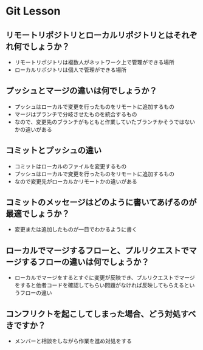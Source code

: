 # Git Lesson

## リモートリポジトリとローカルリポジトリとはそれぞれ何でしょうか？

* リモートリポジトリは複数人がネットワーク上で管理ができる場所
* ローカルリポジトリは個人で管理ができる場所

## プッシュとマージの違いは何でしょうか？

* プッシュはローカルで変更を行ったものをリモートに追加するもの
* マージはブランチで分岐させたものを統合するもの
* なので、変更先のブランチがもともと作業していたブランチかそうではないかの違いがある


## コミットとプッシュの違い

* コミットはローカルのファイルを変更するもの
* プッシュはローカルで変更を行ったものをリモートに追加するもの
* なので変更先がローカルかリモートかの違いがある

## コミットのメッセージはどのように書いてあげるのが最適でしょうか？

* 変更または追加したものが一目でわかるように書く

## ローカルでマージするフローと、プルリクエストでマージするフローの違いは何でしょうか？

* ローカルでマージをするとすぐに変更が反映でき、プルリクエストでマージをすると他者コードを確認してもらい問題がなければ反映してもらえるというフローの違い

## コンフリクトを起こしてしまった場合、どう対処すべきですか？

* メンバーと相談をしながら作業を進め対処をする